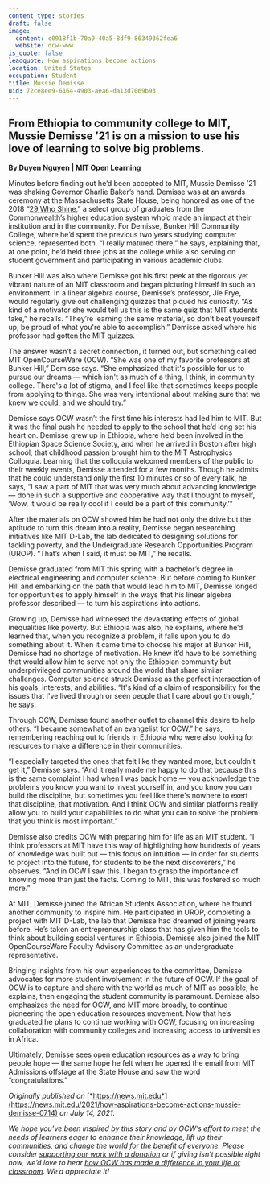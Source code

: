 ```yaml
---
content_type: stories
draft: false
image:
  content: c0918f1b-70a9-40a5-8df9-86349362fea6
  website: ocw-www
is_quote: false
leadquote: How aspirations become actions
location: United States
occupation: Student
title: Mussie Demisse
uid: 72ce8ee9-6164-4903-aea6-da13d7069b93
---
```

## **From Ethiopia to community college to MIT, Mussie Demisse ’21 is on a mission to use his love of learning to solve big problems.**

**By Duyen Nguyen | MIT Open Learning**

Minutes before finding out he’d been accepted to MIT, Mussie Demisse ’21 was shaking Governor Charlie Baker’s hand. Demisse was at an awards ceremony at the Massachusetts State House, being honored as one of the 2018 “[29 Who Shine](https://www.bhcc.edu/news/2018/may/bhccs-mussie-teshome-demisse-honored-as-one-of-29-who-shine.html),” a select group of graduates from the Commonwealth’s higher education system who’d made an impact at their institution and in the community. For Demisse, Bunker Hill Community College, where he’d spent the previous two years studying computer science, represented both. “I really matured there,” he says, explaining that, at one point, he’d held three jobs at the college while also serving on student government and participating in various academic clubs. 

Bunker Hill was also where Demisse got his first peek at the rigorous yet vibrant nature of an MIT classroom and began picturing himself in such an environment. In a linear algebra course, Demisse’s professor, Jie Frye, would regularly give out challenging quizzes that piqued his curiosity. “As kind of a motivator she would tell us this is the same quiz that MIT students take,” he recalls. “They’re learning the same material, so don't beat yourself up, be proud of what you're able to accomplish.” Demisse asked where his professor had gotten the MIT quizzes. 

The answer wasn’t a secret connection, it turned out, but something called MIT OpenCourseWare (OCW). “She was one of my favorite professors at Bunker Hill,” Demisse says. “She emphasized that it's possible for us to pursue our dreams — which isn't as much of a thing, I think, in community college. There's a lot of stigma, and I feel like that sometimes keeps people from applying to things. She was very intentional about making sure that we knew we could, and we should try.”

Demisse says OCW wasn’t the first time his interests had led him to MIT. But it was the final push he needed to apply to the school that he’d long set his heart on. Demisse grew up in Ethiopia, where he’d been involved in the Ethiopian Space Science Society, and when he arrived in Boston after high school, that childhood passion brought him to the MIT Astrophysics Colloquia. Learning that the colloquia welcomed members of the public to their weekly events, Demisse attended for a few months. Though he admits that he could understand only the first 10 minutes or so of every talk, he says, “I saw a part of MIT that was very much about advancing knowledge — done in such a supportive and cooperative way that I thought to myself, ‘Wow, it would be really cool if I could be a part of this community.’”

After the materials on OCW showed him he had not only the drive but the aptitude to turn this dream into a reality, Demisse began researching initiatives like MIT D-Lab, the lab dedicated to designing solutions for tackling poverty, and the Undergraduate Research Opportunities Program (UROP). “That’s when I said, it must be MIT,” he recalls. 

Demisse graduated from MIT this spring with a bachelor’s degree in electrical engineering and computer science. But before coming to Bunker Hill and embarking on the path that would lead him to MIT, Demisse longed for opportunities to apply himself in the ways that his linear algebra professor described — to turn his aspirations into actions.

Growing up, Demisse had witnessed the devastating effects of global inequalities like poverty. But Ethiopia was also, he explains, where he’d learned that, when you recognize a problem, it falls upon you to do something about it. When it came time to choose his major at Bunker Hill, Demisse had no shortage of motivation. He knew it’d have to be something that would allow him to serve not only the Ethiopian community but underprivileged communities around the world that share similar challenges. Computer science struck Demisse as the perfect intersection of his goals, interests, and abilities. “It's kind of a claim of responsibility for the issues that I've lived through or seen people that I care about go through,” he says.

Through OCW, Demisse found another outlet to channel this desire to help others. “I became somewhat of an evangelist for OCW,” he says, remembering reaching out to friends in Ethiopia who were also looking for resources to make a difference in their communities. 

“I especially targeted the ones that felt like they wanted more, but couldn't get it,” Demisse says. “And it really made me happy to do that because this is the same complaint I had when I was back home — you acknowledge the problems you know you want to invest yourself in, and you know you can build the discipline, but sometimes you feel like there's nowhere to exert that discipline, that motivation. And I think OCW and similar platforms really allow you to build your capabilities to do what you can to solve the problem that you think is most important.”

Demisse also credits OCW with preparing him for life as an MIT student. “I think professors at MIT have this way of highlighting how hundreds of years of knowledge was built out — this focus on intuition — in order for students to project into the future, for students to be the next discoverers,” he observes. “And in OCW I saw this. I began to grasp the importance of knowing more than just the facts. Coming to MIT, this was fostered so much more.” 

At MIT, Demisse joined the African Students Association, where he found another community to inspire him. He participated in UROP, completing a project with MIT D-Lab, the lab that Demisse had dreamed of joining years before. He’s taken an entrepreneurship class that has given him the tools to think about building social ventures in Ethiopia. Demisse also joined the MIT OpenCourseWare Faculty Advisory Committee as an undergraduate representative.

Bringing insights from his own experiences to the committee, Demisse advocates for more student involvement in the future of OCW. If the goal of OCW is to capture and share with the world as much of MIT as possible, he explains, then engaging the student community is paramount. Demisse also emphasizes the need for OCW, and MIT more broadly, to continue pioneering the open education resources movement. Now that he’s graduated he plans to continue working with OCW, focusing on increasing collaboration with community colleges and increasing access to universities in Africa.

Ultimately, Demisse sees open education resources as a way to bring people hope — the same hope he felt when he opened the email from MIT Admissions offstage at the State House and saw the word “congratulations.” 

*Originally published on* [*https://news.mit.edu*](https://news.mit.edu/2021/how-aspirations-become-actions-mussie-demisse-0714) *on July 14, 2021.*

*We hope you’ve been inspired by this story and by OCW’s effort to meet the needs of learners eager to enhance their knowledge, lift up their communities, and change the world for the benefit of everyone. Please consider* [*supporting our work with a donation*](https://giving.mit.edu/give/to/ocw/?utm_source=site&utm_medium=ocwstories&utm_campaign=donate&utm_content=demisse) *or if giving isn’t possible right now, we’d love to hear* [*how OCW has made a difference in your life or classroom*](https://docs.google.com/forms/d/e/1FAIpQLSeOCsFXVDcpywyZ9isR1PJUFwmNhRKySDc7Vnja2JUKSeXl8Q/viewform)*.* *We’d appreciate it!*